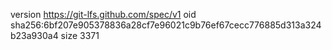 version https://git-lfs.github.com/spec/v1
oid sha256:6bf207e905378836a28cf7e96021c9b76ef67cecc776885d313a324b23a930a4
size 3371
